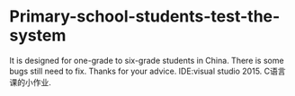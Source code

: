 # Primary-school-students-test-the-system
It is designed for one-grade to six-grade students in China. There is some bugs still need to fix. Thanks for your advice. 
IDE:visual studio 2015.
C语言课的小作业.
